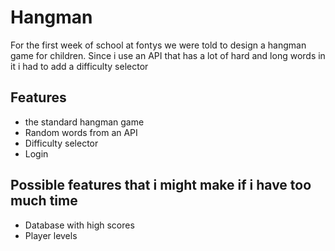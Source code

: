 # Hangman
For the first week of school at fontys we were told to design a hangman game for children. Since i use an API that has a lot of hard and long words in it i had to add a difficulty selector  
## Features
- the standard hangman game
- Random words from an API
- Difficulty selector
- Login

## Possible features that i might make if i have too much time
- Database with high scores
- Player levels
